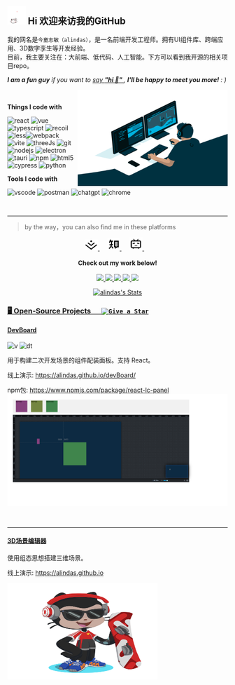 <h2><img src="src/assert/hellokittydance.gif" alt="Hi" width="42" /> Hi 欢迎来访我的GitHub </h2>

我的网名是`今童志敏（alindas）`，是一名前端开发工程师。拥有UI组件库、跨端应用、3D数字孪生等开发经验。<br>
目前，我主要关注在：大前端、低代码、人工智能。下方可以看到我开源的相关项目repo。

<em><b>I am a fun guy</b>  if you want to <a href="https://github.com/alindas/alindas/issues/new" >say <b>"hi 👋" </b></a>, <b>I'll be happy to meet you more!</b> : )</em>

<img align="right" alt="GIF" src="Octo/code.gif" width="343" height="220" title="Do what you like, and do it best!"> &nbsp;&nbsp;&nbsp;&nbsp;

**Things I code with**

<img height="20" src="https://img.shields.io/badge/React-%2345b8d8?logo=react" alt="react" title="react"> <img height="20" src="https://img.shields.io/badge/Vue-%2343b984?logo=vue.js&logoColor=%23fff" alt="vue" title="vue"> <img height="20" src="https://img.shields.io/badge/TypeScript-%23007acc?logo=typescript&logoColor=%23ffffff" alt="typescript" title="typescript"> <img height="20" src="https://img.shields.io/badge/Recoil-%23007af4?logo=recoil&logoColor=%23fff" alt="recoil" title="recoil"> <img height="20" src="https://img.shields.io/badge/Less-%232a4d82?logo=Less&logoColor=%23fff" alt="less" title="less"><img height="20" src="https://img.shields.io/badge/Webpack-%238dd6f9?logo=webpack&logoColor=%23ffffff" alt="webpack" title="webpack"> <img height="20" src="https://img.shields.io/badge/Vite-%23a651fe?logo=vite&logoColor=%23fff" alt="vite" title="vite"> <img height="20" src="https://img.shields.io/badge/ThreeJs-%23f7f7f7?logo=Three.js&logoColor=%230e0e0e" alt="threeJs" title="threeJs"> <img height="20" src="https://img.shields.io/badge/Git-%23f05032?logo=git&logoColor=%23fff" alt="git" title="git"> <img height="20" src="https://img.shields.io/badge/NodeJS-%2343853d?logo=node.js&logoColor=%23fff" alt="nodejs" title="nodejs"> <img height="20" src="https://img.shields.io/badge/Electron-%236396a0?logo=electron&logoColor=%23fff" alt="electron" title="electron"> <img height="20" src="https://img.shields.io/badge/Tauri-%23fac54b?logo=tauri&logoColor=%23fff" alt="tauri" title="tauri">
<img height="20" src="https://img.shields.io/badge/Npm-%23cb3635?logo=npm&logoColor=%23fff" alt="npm" title="npm"> <img height="20" src="https://img.shields.io/badge/HTML5-%23e34f26?logo=html5&logoColor=%23fff" alt="html5" title="html5"> <img height="20" src="https://img.shields.io/badge/Cypress-%23292929?logo=cypress&logoColor=%23fff" alt="cypress" title="cypress"> <img height="20" src="https://img.shields.io/badge/Python-%233d7eaf?logo=python&logoColor=%23fff" alt="python" title="python">

**Tools I code with**

<img height="20" src="https://img.shields.io/badge/VSCode-%230075b6?logo=Visual%20Studio%20Code&logoColor=%23fff" alt="vscode" title="vscode"> <img height="20" src="https://img.shields.io/badge/Postman-%23f9b186?logo=postman&logoColor=%23fff" alt="postman" title="postman"> <img height="20" src="https://img.shields.io/badge/ChatGPT-%23000000?logo=openai&logoColor=%23fff" alt="chatgpt" title="chatgpt"> <img height="20" src="https://img.shields.io/badge/Chrome-%23fb542b?logo=google%20chrome&logoColor=%23fff" alt="chrome" title="chrome">

<br>

---

> by the way，you can also find me in these platforms

<!-- other platform -->
<p align="center">
  <a href="https://juejin.cn/user/3078270883993416" target="_blank" alt="CSDN" title="CSDN">
    <img src="src/assert/icons/juejin.png" width="30px"/>
  </a>
  &emsp;
  <a href="https://www.zhihu.com/people/Jin_tong_zhi_ming" target="_blank" alt="Zhihu" title="Zhihu">
    <img src="src/assert/icons/zhihu.png" width="28px"/>
  </a>
  &emsp;
  <a href="https://space.bilibili.com/322442367" target="_blank" alt="Bilibili" title="Bilibili">
    <img src="src/assert/icons/bilibili.png" width="30px"/>
  </a>
  &emsp;
  <br><br>
  <strong>Check out my work below!</strong>
  <br><br>
  <a href="https://github.com/alindas">
    <img src="https://badges.strrl.dev/visits/alindas/alindas?style=flat-square&color=black&logo=github">
  </a>
  <a href="https://github.com/alindas">
    <img src="https://badges.strrl.dev/years/alindas?style=flat-square&color=black&logo=github">
  </a>
  <a href="https://github.com/alindas?tab=repositories">
    <img src="https://badges.strrl.dev/repos/alindas?style=flat-square&color=black&logo=github">
  </a>
  <a href="https://gist.github.com/alindas">
    <img src="https://badges.strrl.dev/gists/alindas?style=flat-square&color=black&logo=github">
  </a>
  <a href="https://github.com/alindas">
    <img src="https://badges.strrl.dev/commits/monthly/alindas?style=flat-square&color=black&logo=github">
  </a>
</p>
<!-- other platform -->
<!-- github stats -->
<p align="center">
  <a href="https://github.com/alindas" class="rich-diff-level-one">
    <img src="https://github-readme-stats.vercel.app/api?username=alindas&title_color=333&text_color=777" alt="alindas's Stats" >
    <!-- &hide=issues
    <img src="https://github-readme-stats.vercel.app/api?username=alindas&hide=issues&title_color=333&text_color=777" alt="alindas's Stats" >
    --
  </a>
</p>
<!-- github stats -->

### 🖥️ Open-Source Projects &emsp; <a href="https://github.com/alindas?tab=repositorie"><code><img height="20" src="https://user-images.githubusercontent.com/29084184/218291263-dffd3fed-1588-4909-a67c-c8ef238bd3ee.png" alt="Give a Star" title="Give me a Star"></code></a>

#### <a href="https://github.com/alindas/devBoard" target="_blank" >DevBoard</a>

<img height="20" src="https://img.shields.io/npm/v/react-lc-panel" alt="v" title="v"> <img height="20" src="https://img.shields.io/npm/dt/react-lc-panel" alt="dt" title="dt">

用于构建二次开发场景的组件配装面板。支持 React。

线上演示: https://alindas.github.io/devBoard/

npm包: https://www.npmjs.com/package/react-lc-panel
![](https://github.com/alindas/devBoard/blob/main/examples/public/img/Snipaste.png)

<br>

---

#### <a href="https://github.com/alindas/3d-building-block" target="_blank" >3D场景编辑器</a>
使用组态思想搭建三维场景。

线上演示: https://alindas.github.io

<img align="center" src="Octo/octocat.png" width="343" height="220" title="thanks">

<br>


























